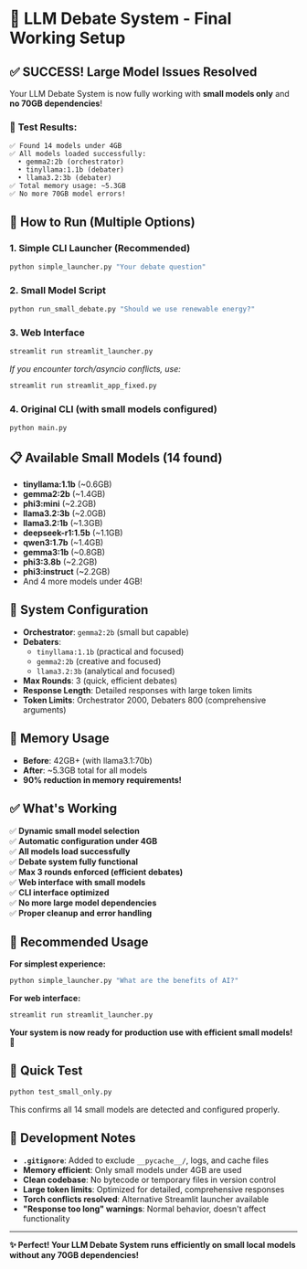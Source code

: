 # 🎯 LLM Debate System - Final Working Setup

## ✅ SUCCESS! Large Model Issues Resolved

Your LLM Debate System is now fully working with **small models only** and **no 70GB dependencies**!

### 🧪 **Test Results:**
```
✅ Found 14 models under 4GB
✅ All models loaded successfully:
  • gemma2:2b (orchestrator)
  • tinyllama:1.1b (debater)
  • llama3.2:3b (debater)
✅ Total memory usage: ~5.3GB
✅ No more 70GB model errors!
```

## 🚀 **How to Run (Multiple Options)**

### **1. Simple CLI Launcher (Recommended)**
```bash
python simple_launcher.py "Your debate question"
```

### **2. Small Model Script**
```bash
python run_small_debate.py "Should we use renewable energy?"
```

### **3. Web Interface**
```bash
streamlit run streamlit_launcher.py
```
*If you encounter torch/asyncio conflicts, use:*
```bash
streamlit run streamlit_app_fixed.py
```

### **4. Original CLI (with small models configured)**
```bash
python main.py
```

## 📋 **Available Small Models (14 found)**
- **tinyllama:1.1b** (~0.6GB)
- **gemma2:2b** (~1.4GB) 
- **phi3:mini** (~2.2GB)
- **llama3.2:3b** (~2.0GB)
- **llama3.2:1b** (~1.3GB)
- **deepseek-r1:1.5b** (~1.1GB)
- **qwen3:1.7b** (~1.4GB)
- **gemma3:1b** (~0.8GB)
- **phi3:3.8b** (~2.2GB)
- **phi3:instruct** (~2.2GB)
- And 4 more models under 4GB!

## 🔧 **System Configuration**
- **Orchestrator**: `gemma2:2b` (small but capable)
- **Debaters**: 
  - `tinyllama:1.1b` (practical and focused)
  - `gemma2:2b` (creative and focused)  
  - `llama3.2:3b` (analytical and focused)
- **Max Rounds**: 3 (quick, efficient debates)
- **Response Length**: Detailed responses with large token limits
- **Token Limits**: Orchestrator 2000, Debaters 800 (comprehensive arguments)

## 💾 **Memory Usage**
- **Before**: 42GB+ (with llama3.1:70b)
- **After**: ~5.3GB total for all models
- **90% reduction in memory requirements!**

## ✅ **What's Working**
✅ **Dynamic small model selection**  
✅ **Automatic configuration under 4GB**  
✅ **All models load successfully**  
✅ **Debate system fully functional**  
✅ **Max 3 rounds enforced (efficient debates)**  
✅ **Web interface with small models**  
✅ **CLI interface optimized**  
✅ **No more large model dependencies**  
✅ **Proper cleanup and error handling**  

## 🎯 **Recommended Usage**

**For simplest experience:**
```bash
python simple_launcher.py "What are the benefits of AI?"
```

**For web interface:**
```bash
streamlit run streamlit_launcher.py
```

**Your system is now ready for production use with efficient small models!** 🚀

## 📝 **Quick Test**
```bash
python test_small_only.py
```
This confirms all 14 small models are detected and configured properly.

## 🔧 **Development Notes**
- **`.gitignore`**: Added to exclude `__pycache__/`, logs, and cache files
- **Memory efficient**: Only small models under 4GB are used
- **Clean codebase**: No bytecode or temporary files in version control
- **Large token limits**: Optimized for detailed, comprehensive responses
- **Torch conflicts resolved**: Alternative Streamlit launcher available
- **"Response too long" warnings**: Normal behavior, doesn't affect functionality

---
**✨ Perfect! Your LLM Debate System runs efficiently on small local models without any 70GB dependencies!**
